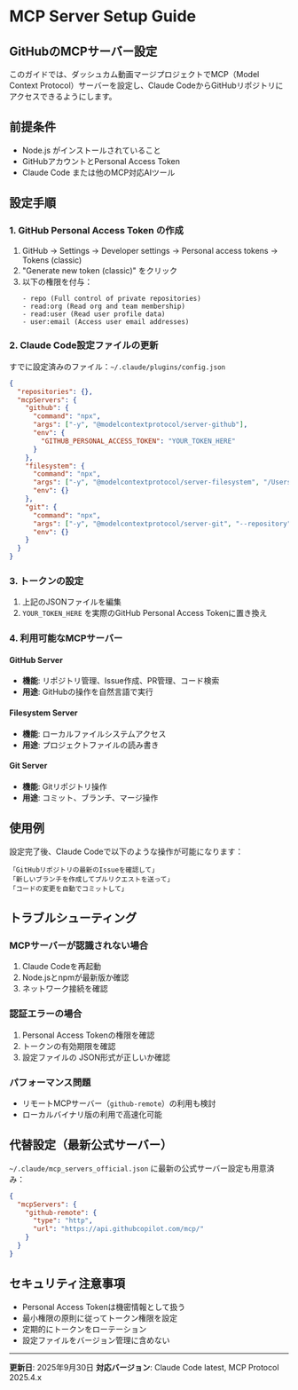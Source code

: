 # MCP Server Setup Guide

## GitHubのMCPサーバー設定

このガイドでは、ダッシュカム動画マージプロジェクトでMCP（Model Context Protocol）サーバーを設定し、Claude CodeからGitHubリポジトリにアクセスできるようにします。

## 前提条件

- Node.js がインストールされていること
- GitHubアカウントとPersonal Access Token
- Claude Code または他のMCP対応AIツール

## 設定手順

### 1. GitHub Personal Access Token の作成

1. GitHub → Settings → Developer settings → Personal access tokens → Tokens (classic)
2. "Generate new token (classic)" をクリック
3. 以下の権限を付与：
   ```
   - repo (Full control of private repositories)
   - read:org (Read org and team membership)
   - read:user (Read user profile data)
   - user:email (Access user email addresses)
   ```

### 2. Claude Code設定ファイルの更新

すでに設定済みのファイル：`~/.claude/plugins/config.json`

```json
{
  "repositories": {},
  "mcpServers": {
    "github": {
      "command": "npx",
      "args": ["-y", "@modelcontextprotocol/server-github"],
      "env": {
        "GITHUB_PERSONAL_ACCESS_TOKEN": "YOUR_TOKEN_HERE"
      }
    },
    "filesystem": {
      "command": "npx",
      "args": ["-y", "@modelcontextprotocol/server-filesystem", "/Users/miyatahirokazu/Documents/GitHub"],
      "env": {}
    },
    "git": {
      "command": "npx",
      "args": ["-y", "@modelcontextprotocol/server-git", "--repository", "/Users/miyatahirokazu/Documents/GitHub/learn_claude_code2/dashcam_video_merger"],
      "env": {}
    }
  }
}
```

### 3. トークンの設定

1. 上記のJSONファイルを編集
2. `YOUR_TOKEN_HERE` を実際のGitHub Personal Access Tokenに置き換え

### 4. 利用可能なMCPサーバー

#### GitHub Server
- **機能**: リポジトリ管理、Issue作成、PR管理、コード検索
- **用途**: GitHubの操作を自然言語で実行

#### Filesystem Server
- **機能**: ローカルファイルシステムアクセス
- **用途**: プロジェクトファイルの読み書き

#### Git Server
- **機能**: Gitリポジトリ操作
- **用途**: コミット、ブランチ、マージ操作

## 使用例

設定完了後、Claude Codeで以下のような操作が可能になります：

```
「GitHubリポジトリの最新のIssueを確認して」
「新しいブランチを作成してプルリクエストを送って」
「コードの変更を自動でコミットして」
```

## トラブルシューティング

### MCPサーバーが認識されない場合
1. Claude Codeを再起動
2. Node.jsとnpmが最新版か確認
3. ネットワーク接続を確認

### 認証エラーの場合
1. Personal Access Tokenの権限を確認
2. トークンの有効期限を確認
3. 設定ファイルの JSON形式が正しいか確認

### パフォーマンス問題
- リモートMCPサーバー（`github-remote`）の利用も検討
- ローカルバイナリ版の利用で高速化可能

## 代替設定（最新公式サーバー）

`~/.claude/mcp_servers_official.json` に最新の公式サーバー設定も用意済み：

```json
{
  "mcpServers": {
    "github-remote": {
      "type": "http",
      "url": "https://api.githubcopilot.com/mcp/"
    }
  }
}
```

## セキュリティ注意事項

- Personal Access Tokenは機密情報として扱う
- 最小権限の原則に従ってトークン権限を設定
- 定期的にトークンをローテーション
- 設定ファイルをバージョン管理に含めない

---

**更新日**: 2025年9月30日
**対応バージョン**: Claude Code latest, MCP Protocol 2025.4.x